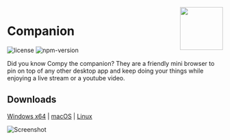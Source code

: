 <img align="right" width="100" src="public/images/compy.svg" />

# Companion

![license][license-badge]
![npm-version][npm-version]

Did you know Compy the companion? They are a friendly mini browser to pin on top of any other desktop app and keep doing your things while enjoying a live stream or a youtube video.

## Downloads

[Windows x64][win-download] | [macOS][mac-download] | [Linux][linux-download]

![Screenshot][screenshot]

[screenshot]: public/images/screenshot.gif
[license-badge]: https://img.shields.io/github/license/brunurd/companion
[npm-version]: https://img.shields.io/github/package-json/v/brunurd/companion
[linux-download]: https://github.com/brunurd/companion/releases/download/v1.5.4/Companion-1.5.4.AppImage
[mac-download]: https://github.com/brunurd/companion/releases/download/v1.5.4/Companion-1.5.4.dmg
[win-download]: https://github.com/brunurd/companion/releases/download/v1.5.4/Companion.1.5.4.exe
